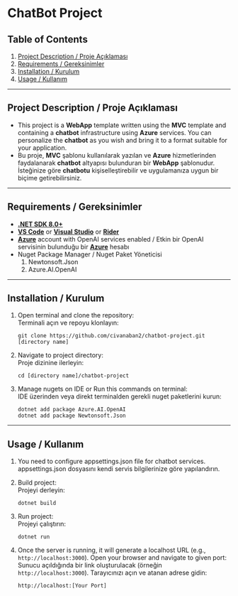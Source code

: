 # ChatBot Project

## Table of Contents
1. [Project Description / Proje Açıklaması](#project-description--proje-açıklaması)
2. [Requirements / Gereksinimler](#requirements--gereksinimler)
3. [Installation / Kurulum](#installation--kurulum)
4. [Usage / Kullanım](#usage--kullanım)
---
## Project Description / Proje Açıklaması
- This project is a **WebApp** template written using the **MVC** template and containing a **chatbot** infrastructure using **Azure** services. You can personalize the **chatbot** as you wish and bring it to a format suitable for your application.  
- Bu proje, **MVC** şablonu kullanılarak yazılan ve **Azure** hizmetlerinden faydalanarak **chatbot** altyapısı bulunduran bir **WebApp** şablonudur. İsteğinize göre **chatbotu** kişiselleştirebilir ve uygulamanıza uygun bir biçime getirebilirsiniz.

---
## Requirements / Gereksinimler
- [**.NET SDK 8.0+**](https://dotnet.microsoft.com/)
- [**VS Code**](https://code.visualstudio.com) or [**Visual Studio**](https://visualstudio.microsoft.com) or [**Rider**](https://www.jetbrains.com/rider/)
- [**Azure**](https://azure.microsoft.com/) account with OpenAI services enabled / Etkin bir OpenAI servisinin bulunduğu bir [**Azure**](https://azure.microsoft.com/) hesabı
- Nuget Package Manager / Nuget Paket Yöneticisi
  1. Newtonsoft.Json
  2. Azure.AI.OpenAI
---
## Installation / Kurulum

1. Open terminal and clone the repository:   
   Terminali açın ve repoyu klonlayın: 
   ```
   git clone https://github.com/civanaban2/chatbot-project.git [directory name]
2. Navigate to project directory:  
   Proje dizinine ilerleyin:
   ```
   cd [directory name]/chatbot-project
3. Manage nugets on IDE or Run this commands on terminal:  
   IDE üzerinden veya direkt terminalden gerekli nuget paketlerini kurun:
   ```
   dotnet add package Azure.AI.OpenAI
   dotnet add package Newtonsoft.Json
---
## Usage / Kullanım

1. You need to configure appsettings.json file for chatbot services.  
   appsettings.json dosyasını kendi servis bilgilerinize göre yapılandırın.
   
3. Build project:  
   Projeyi derleyin:
   ```
   dotnet build
4. Run project:  
   Projeyi çalıştırın:
   ```
   dotnet run
5. Once the server is running, it will generate a localhost URL (e.g., `http://localhost:3000`). Open your browser and navigate to given port:  
   Sunucu açıldığında bir link oluşturulacak (örneğin `http://localhost:3000`). Tarayıcınızı açın ve atanan adrese gidin:
   ```
   http://localhost:[Your Port]

